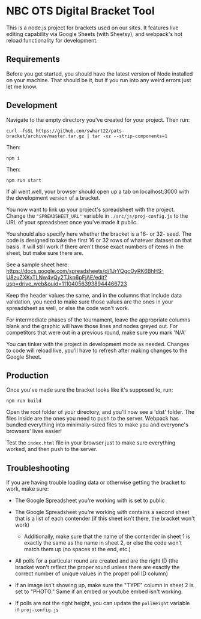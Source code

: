 # NBC OTS Digital Bracket Tool
This is a node.js project for brackets used on our sites. It features live editing capability via Google Sheets (with Sheetsy), and webpack's hot reload functionality for development.
## Requirements
Before you get started, you should have the latest version of Node installed on your machine. That should be it, but if you run into any weird errors just let me know. 
## Development
Navigate to the empty directory you've created for your project. Then run: 
```
curl -fsSL https://github.com/swhart22/pats-bracket/archive/master.tar.gz | tar -xz --strip-components=1
```
Then:
```
npm i
```
Then:
```
npm run start
```
If all went well, your browser should open up a tab on localhost:3000 with the development version of a bracket. 

You now want to link up your project's spreadsheet with the project. Change the `"SPREADSHEET_URL"` variable in `./src/js/proj-config.js` to the URL of your spreadsheet once you've made it public. 

You should also specify here whether the bracket is a 16- or 32- seed. The code is designed to take the first 16 or 32 rows of whatever dataset on that basis. It will still work if there aren't those exact numbers of items in the sheet, but make sure there are. 

See a sample sheet here: https://docs.google.com/spreadsheets/d/1JrYQgcOyRK6BhHS-U8zuZXKxTLNw4vQy2TJkp6pFjAE/edit?usp=drive_web&ouid=111040563938944466723

Keep the header values the same, and in the columns that include data validation, you need to make sure those values are the ones in your spreadsheet as well, or else the code won't work.

For intermediate phases of the tournament, leave the appropriate columns blank and the graphic will have those lines and nodes greyed out. For competitors that were out in a previous round, make sure you mark 'N/A' 

You can tinker with the project in development mode as needed. Changes to code will reload live, you'll have to refresh after making changes to the Google Sheet. 

## Production

Once you've made sure the bracket looks like it's supposed to, run:
```
npm run build
```
Open the root folder of your directory, and you'll now see a 'dist' folder. The files inside are the ones you need to push to the server. Webpack has bundled everything into minimally-sized files to make you and everyone's browsers' lives easier!

Test the `index.html` file in your browser just to make sure everything worked, and then push to the server. 

## Troubleshooting

If you are having trouble loading data or otherwise getting the bracket to work, make sure: 

* The Google Spreadsheet you're working with is set to public

* The Google Spreadsheet you're working with contains a second sheet that is a list of each contender (if this sheet isn't there, the bracket won't work)

	* Additionally, make sure that the name of the contender in sheet 1 is exactly the same as the name in sheet 2, or else the code won't match them up (no spaces at the end, etc.)

* All polls for a particular round are created and are the right ID (the bracket won't reflect the proper round unless there are exactly the correct number of unique values in the proper poll ID column)

* If an image isn't showing up, make sure the "TYPE" column in sheet 2 is set to "PHOTO." Same if an embed or youtube embed isn't working.

* If polls are not the right height, you can update the `pollHeight` variable in `proj-config.js`